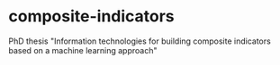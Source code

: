 # composite-indicators
PhD thesis "Information technologies for building composite indicators based on a machine learning approach"
